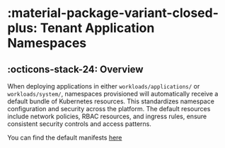 # :material-package-variant-closed-plus: Tenant Application Namespaces

## :octicons-stack-24: Overview

When deploying applications in either `workloads/applications/` or `workloads/system/`, namespaces provisioned will automatically receive a default bundle of Kubernetes resources. This standardizes namespace configuration and security across the platform. The default resources include network policies, RBAC resources, and ingress rules, ensure consistent security controls and access patterns.

You can find the default manifests [here](https://github.com/appvia/kubernetes-platform/tree/main/apps/tenant/namespace)
